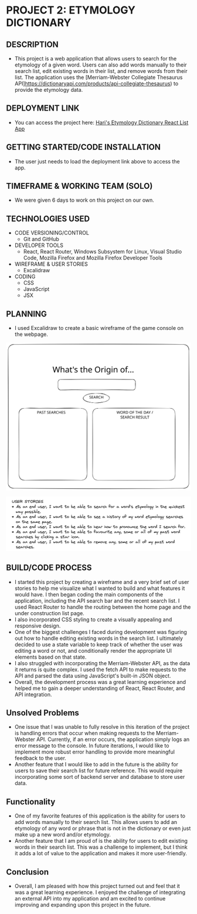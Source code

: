 # PROJECT 2: ETYMOLOGY DICTIONARY

## DESCRIPTION
- This project is a web application that allows users to search for the etymology of a given word. Users can also add words manually to their search list, edit existing words in their list, and remove words from their list. The application uses the [Merriam-Webster Collegiate Thesaurus API]https://dictionaryapi.com/products/api-collegiate-thesaurus) to provide the etymology data.


## DEPLOYMENT LINK
- You can access the project here: [Hari's Etymology Dictionary React List App](https://hpramanathan.github.io/project2-reactlist/)


## GETTING STARTED/CODE INSTALLATION
- The user just needs to load the deployment link above to access the app.


## TIMEFRAME & WORKING TEAM (SOLO)
- We were given 6 days to work on this project on our own.


## TECHNOLOGIES USED
- CODE VERSIONING/CONTROL
  - Git and GitHub
- DEVELOPER TOOLS
  - React, React Router, Windows Subsystem for Linux, Visual Studio Code, Mozilla Firefox and Mozilla Firefox Developer Tools
- WIREFRAME & USER STORIES
  - Excalidraw
- CODING
  - CSS
  - JavaScript
  - JSX


## PLANNING
- I used Excalidraw to create a basic wireframe of the game console on the webpage.

![My Wireframe](project2-wireframe.svg)

![My Brief User Stories](project2-userstories.png)


## BUILD/CODE PROCESS
- I started this project by creating a wireframe and a very brief set of user stories to help me visualize what I wanted to build and what features it would have. I then began coding the main components of the application, including the API search bar and the recent search list. I used React Router to handle the routing between the home page and the under construction list page. 
- I also incorporated CSS styling to create a visually appealing and responsive design.
- One of the biggest challenges I faced during development was figuring out how to handle editing existing words in the search list. I ultimately decided to use a state variable to keep track of whether the user was editing a word or not, and conditionally render the appropriate UI elements based on that state.
- I also struggled with incorporating the Merriam-Webster API, as the data it returns is quite complex. I used the fetch API to make requests to the API and parsed the data using JavaScript's built-in JSON object.
- Overall, the development process was a great learning experience and helped me to gain a deeper understanding of React, React Router, and API integration.


## Unsolved Problems

- One issue that I was unable to fully resolve in this iteration of the project is handling errors that occur when making requests to the Merriam-Webster API. Currently, if an error occurs, the application simply logs an error message to the console. In future iterations, I would like to implement more robust error handling to provide more meaningful feedback to the user.
- Another feature that I would like to add in the future is the ability for users to save their search list for future reference. This would require incorporating some sort of backend server and database to store user data.


## Functionality

- One of my favorite features of this application is the ability for users to add words manually to their search list. This allows users to add an etymology of any word or phrase that is not in the dictionary or even just make up a new word and/or etymology.
- Another feature that I am proud of is the ability for users to edit existing words in their search list. This was a challenge to implement, but I think it adds a lot of value to the application and makes it more user-friendly.


## Conclusion

- Overall, I am pleased with how this project turned out and feel that it was a great learning experience. I enjoyed the challenge of integrating an external API into my application and am excited to continue improving and expanding upon this project in the future.